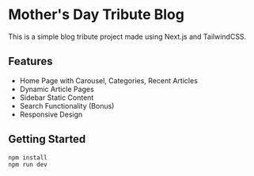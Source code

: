 # Mother's Day Tribute Blog

This is a simple blog tribute project made using Next.js and TailwindCSS.

## Features
- Home Page with Carousel, Categories, Recent Articles
- Dynamic Article Pages
- Sidebar Static Content
- Search Functionality (Bonus)
- Responsive Design

## Getting Started

```bash
npm install
npm run dev
```